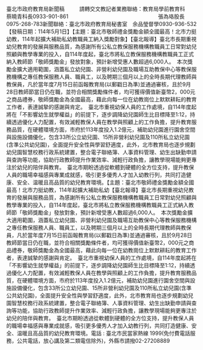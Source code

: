 臺北市政府教育局新聞稿          請轉交文教記者業務聯絡：教育局學前教育科　　　　蔡曉青科長0933-901-861　　　　　　　　　　　　　　　　　張為珞股長0975-268-783新聞聯絡：臺北市政府教育局秘書室　余品瑩督學0930-936-532【發稿日期：114年5月1日】【主題：臺北市敬師禮金獎勵金額全國最高！北市力挺幼教，114年起擴大補助私幼教職員工納入獎勵對象】【臺北報導】臺北市長期重視幼兒教育的發展與服務品質，為感謝所有公私立教保服務機構教職員工日常對幼兒照顧與教學專業的投入，自114年度起，臺北市將私立教保服務機構教職員工正式納入教師節「敬師獎勵金」發放對象，預計新增受惠人數超過6,000人。　本次獎勵金擴大適用範圍，涵蓋私立幼兒園、非營利幼兒園及職場互助教保中心等教保服務機構之專任教保服務人員、職員工，以及聘期三個月以上的全時長期代理教師與教保員，凡於當年度7月15日前函報教育局(以郵戳日為準)並通過審核，且於9月28日教師節當日仍在職，並符合相關獎勵條件者，均可獲得價值新臺幣2，000元之商品禮券，敬師獎勵金為全國最高，藉此向每一位在幼教崗位上默默耕耘的教育工作者，表達誠摯的感謝與肯定。　臺北市重視幼保人員的工作處境，自114年度起將在「不影響幼生就學權益」的前提下，逐步調降幼兒園師生比目標降至1:12，持續透過優化人力配置，有效滅輕教保人員在教學與照顧上的工作負擔，提升教育服務品質，在硬體環境方面，市府於113年度投入1.2億元，補助幼兒園進行園舍空間與設施設備優化，包含33所公立幼兒園、15所非營利幼兒園及110所私立幼兒園(含準公共幼兒園)，全面提升安全性與學習舒適度，此外，北市教育局也逐步規劃幼兒園智慧校務行政系統建置，整合電子聯絡簿、人事資料管理、幼生出缺勤申請與查詢等功能，協助行政教師提升作業效率、減輕行政負擔，讓教學現場能夠更專注於幼兒的陪伴與教育。　臺北市期盼透過從軟體到硬體的全方位支持，提升教保人員的職場幸福感與專業成就感，吸引更多優秀人才加入幼教行列，共同打造健康、安全、温暖且高品質的幼兒教育環境。【主題：臺北市敬師禮金獎勵金額全國最高！北市力挺幼教，114年起擴大補助私幼【臺北報導】臺北市長期重視幼兒教育的發展與服務品質，為感謝所有公私立教保服務機構教職員工日常對幼兒照顧與教學專業的投入，自114年度起，臺北市將私立教保服務機構教職員工正式納入教師節「敬師獎勵金」發放對象，預計新增受惠人數超過6,000人。　本次獎勵金擴大適用範圍，涵蓋私立幼兒園、非營利幼兒園及職場互助教保中心等教保服務機構之專任教保服務人員、職員工，以及聘期三個月以上的全時長期代理教師與教保員，凡於當年度7月15日前函報教育局(以郵戳日為準)並通過審核，且於9月28日教師節當日仍在職，並符合相關獎勵條件者，均可獲得價值新臺幣2，000元之商品禮券，敬師獎勵金為全國最高，藉此向每一位在幼教崗位上默默耕耘的教育工作者，表達誠摯的感謝與肯定。　臺北市重視幼保人員的工作處境，自114年度起將在「不影響幼生就學權益」的前提下，逐步調降幼兒園師生比目標降至1:12，持續透過優化人力配置，有效滅輕教保人員在教學與照顧上的工作負擔，提升教育服務品質，在硬體環境方面，市府於113年度投入1.2億元，補助幼兒園進行園舍空間與設施設備優化，包含33所公立幼兒園、15所非營利幼兒園及110所私立幼兒園(含準公共幼兒園)，全面提升安全性與學習舒適度，此外，北市教育局也逐步規劃幼兒園智慧校務行政系統建置，整合電子聯絡簿、人事資料管理、幼生出缺勤申請與查詢等功能，協助行政教師提升作業效率、減輕行政負擔，讓教學現場能夠更專注於幼兒的陪伴與教育。　臺北市期盼透過從軟體到硬體的全方位支持，提升教保人員的職場幸福感與專業成就感，吸引更多優秀人才加入幼教行列，共同打造健康、安全、温暖且高品質的幼兒教育環境。電話 : 臺北市民當家熱線 1999(免付費電話服務，公共電話，放心講及第二類電信除外)，外縣市請撥02-27208889